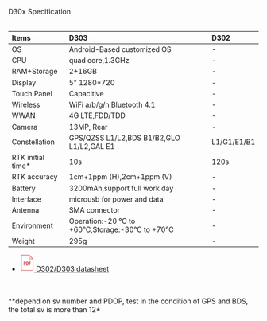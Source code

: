 <span id="dev_docs" class="markdown-body-normal-header">D30x Specification
</span>
<br>
<br>


  | Items | D303 | D302 |
  | :----- | :----- | :---- |
  | OS | Android-Based customized OS | - |
  | CPU | quad core,1.3GHz | - |
  | RAM+Storage | 2+16GB | - |
  | Display | 5" 1280*720 | - |
  | Touch Panel | Capacitive | - |
  | Wireless | WiFi a/b/g/n,Bluetooth 4.1 | - |
  | WWAN | 4G LTE,FDD/TDD | - |
  | Camera | 13MP, Rear | - |
  | Constellation | GPS/QZSS L1/L2,BDS B1/B2,GLO L1/L2,GAL E1 | L1/G1/E1/B1 |
  | RTK initial time* | 10s | 120s |
  | RTK accuracy | 1cm+1ppm (H),2cm+1ppm (V) | - |
  | Battery | 3200mAh,support full work day | - |
  | Interface | microusb for power and data | - |
  | Antenna | SMA connector | - |
  | Environment | Operation:-20 &deg;C to +60&deg;C,Storage:-30&deg;C to +70&deg;C | - |
  | Weight | 295g | - |
  
  - [![](images/pdf.png)&nbsp;D302/D303 datasheet](download/D30X_DS_EN.pdf)
<br>
<br>
**depend on sv number and PDOP, test in the condition of GPS and BDS, the total sv is more than 12*